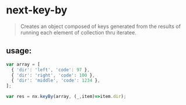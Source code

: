 # next-key-by
> Creates an object composed of keys generated from the results of running each element of collection thru iteratee. 


## usage:
```js
var array = [
  { 'dir': 'left', 'code': 97 },
  { 'dir': 'right', 'code': 100 },
  { 'dir': 'middle', 'code': 1234 },
];

var res = nx.keyBy(array, (_,item)=>item.dir);
```
